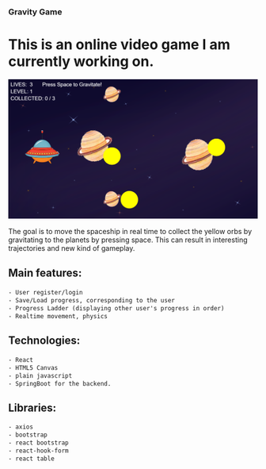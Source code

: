 ### Gravity Game

# This is an online video game I am currently working on.

![alt text](src/demoImages/demoImageplanet.png?raw=true "Title")

The goal is to move the spaceship in real time to collect the yellow orbs by gravitating to the planets by pressing space. This can result in interesting trajectories and new kind of gameplay.

## Main features:
    - User register/login
    - Save/Load progress, corresponding to the user
    - Progress Ladder (displaying other user's progress in order)
    - Realtime movement, physics

## Technologies:
    - React
    - HTML5 Canvas
    - plain javascript
    - SpringBoot for the backend.

## Libraries:
    - axios
    - bootstrap
    - react bootstrap
    - react-hook-form
    - react table
